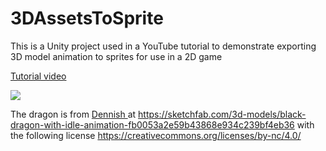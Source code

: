 # 3DAssetsToSprite
This is a Unity project used in a YouTube tutorial to demonstrate exporting 3D model animation to sprites for use in a 2D game

<a href="https://youtu.be/XBVlbHtYaeQ">Tutorial video</a>

<a href="https://youtu.be/XBVlbHtYaeQ"><img src="https://github.com/ggu/3DAssetsToSprite/blob/master/reference.png"/></a>

The dragon is from <a href="https://sketchfab.com/dennish2010">Dennish </a> at https://sketchfab.com/3d-models/black-dragon-with-idle-animation-fb0053a2e59b43868e934c239bf4eb36 with the following license https://creativecommons.org/licenses/by-nc/4.0/
